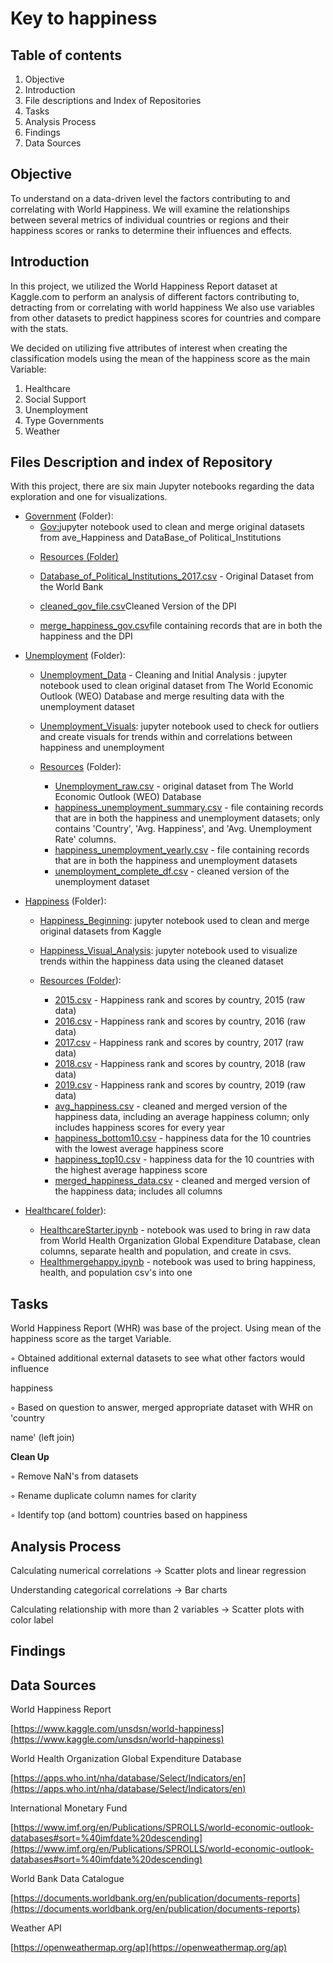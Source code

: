 # **Key to happiness**

## Table of contents

1. Objective
2. Introduction
3. File descriptions and Index of Repositories
4. Tasks
5. Analysis Process
6. Findings
7. Data Sources

## Objective

To understand on a data-driven level the factors contributing to and correlating with World Happiness. We will examine the relationships between several metrics of individual countries or regions and their happiness scores or ranks to determine their influences and effects.


## Introduction

In this project, we utilized the World Happiness Report dataset at Kaggle.com to perform an analysis of different factors contributing to, detracting from or  correlating with world happiness We also use variables from other datasets to predict happiness scores for countries and compare with the stats.

We decided on utilizing five attributes of interest when creating the classification models using the mean of the happiness score as the main Variable:

1. Healthcare
2. Social Support
3. Unemployment
4. Type Governments
5. Weather


## Files Description and index of Repository

With this project, there are six main Jupyter notebooks regarding the data exploration and one for visualizations.
  
 * [Government](https://github.com/reginesgit/project1/tree/main/Government) (Folder):
   * [Gov:](https://github.com/reginesgit/project1/blob/main/Government/Gov.ipynb)jupyter notebook used to clean and merge original datasets from ave\_Happiness and DataBase\_of Political\_Institutions
    - [Resources (Folder)](https://github.com/reginesgit/project1/tree/main/Government/Resources)

    - [Database\_of\_Political\_Institutions\_2017.csv](https://github.com/reginesgit/project1/blob/main/Government/Resources/Database_of_Political_Institutions_2017.csv) - Original Dataset from the World Bank
    - [cleaned\_gov\_file.csv](https://github.com/reginesgit/project1/blob/main/Government/Resources/cleaned_gov_file.csv)Cleaned Version of the DPI
    - [merge\_happiness\_gov.csv](https://github.com/reginesgit/project1/blob/main/Government/Resources/merge_happiness_gov.csv)file containing records that are in both the happiness and the DPI

- [Unemployment](https://github.com/reginesgit/project1/tree/main/Unemployment) (Folder):

    - [Unemployment\_Data](https://github.com/reginesgit/project1/blob/main/Unemployment/Unemployment_Data%20-%20Cleaning%20and%20Initial%20Analysis.ipynb) - Cleaning and Initial Analysis : jupyter notebook used to clean original dataset from The World Economic Outlook (WEO) Database and merge resulting data with the unemployment dataset
    - [Unemployment\_Visuals](https://github.com/reginesgit/project1/blob/main/Unemployment/Unemployment_Visuals.ipynb): jupyter notebook used to check for outliers and create visuals for trends within and correlations between happiness and unemployment
    - [Resources](https://github.com/reginesgit/project1/tree/main/Unemployment/Resources) (Folder):

        - [Unemployment\_raw.csv](https://github.com/reginesgit/project1/blob/main/Unemployment/Resources/Unemployment_raw.csv) - original dataset from The World Economic Outlook (WEO) Database
        - [happiness\_unemployment\_summary.csv](https://github.com/reginesgit/project1/blob/main/Unemployment/Resources/happiness_unemployment_summary.csv) - file containing records that are in both the happiness and unemployment datasets; only contains &#39;Country&#39;, &#39;Avg. Happiness&#39;, and &#39;Avg. Unemployment Rate&#39; columns.
        - [happiness\_unemployment\_yearly.csv](https://github.com/reginesgit/project1/blob/main/Unemployment/Resources/happiness_unemployment_yearly.csv) - file containing records that are in both the happiness and unemployment datasets
        - [unemployment\_complete\_df.csv](https://github.com/reginesgit/project1/blob/main/Unemployment/Resources/unemployment_complete_df.csv) - cleaned version of the unemployment dataset

- [Happiness](https://github.com/reginesgit/project1/tree/main/Happiness) (Folder):

    - [Happiness\_Beginning](https://github.com/reginesgit/project1/blob/main/Happiness/Happiness_Beginning.ipynb): jupyter notebook used to clean and merge original datasets from Kaggle
    - [Happiness\_Visual\_Analysis](https://github.com/reginesgit/project1/blob/main/Happiness/Happiness_Visual_Analysis.ipynb): jupyter notebook used to visualize trends within the happiness data using the cleaned dataset
    - [Resources (Folder](https://github.com/reginesgit/project1/tree/main/Happiness/Resources)):

        - [2015.csv](https://github.com/reginesgit/project1/blob/main/Happiness/Resources/2015.csv) - Happiness rank and scores by country, 2015 (raw data)
        - [2016.csv](https://github.com/reginesgit/project1/blob/main/Happiness/Resources/2016.csv) - Happiness rank and scores by country, 2016 (raw data)
        - [2017.csv](https://github.com/reginesgit/project1/blob/main/Happiness/Resources/2017.csv) - Happiness rank and scores by country, 2017 (raw data)
        - [2018.csv](https://github.com/reginesgit/project1/blob/main/Happiness/Resources/2018.csv) - Happiness rank and scores by country, 2018 (raw data)
        - [2019.csv](https://github.com/reginesgit/project1/blob/main/Happiness/Resources/2019.csv) - Happiness rank and scores by country, 2019 (raw data)
        - [avg\_happiness.csv](https://github.com/reginesgit/project1/blob/main/Happiness/Resources/avg_happiness.csv) - cleaned and merged version of the happiness data, including an average happiness column; only includes happiness scores for every year
        - [happiness\_bottom10.csv](https://github.com/reginesgit/project1/blob/main/Happiness/Resources/happiness_bottom10.csv) - happiness data for the 10 countries with the lowest average happiness score
        - [happiness\_top10.csv](https://github.com/reginesgit/project1/blob/main/Happiness/Resources/happiness_top10.csv) - happiness data for the 10 countries with the highest average happiness score
        - [merged\_happiness\_data.csv](https://github.com/reginesgit/project1/blob/main/Happiness/Resources/merged_happiness_data.csv) - cleaned and merged version of the happiness data; includes all columns
        
        
- [Healthcare( folder](https://github.com/reginesgit/project1/tree/main/Healthcare)):

    - [HealthcareStarter.ipynb](https://github.com/reginesgit/project1/blob/main/Healthcare/HealthcareStarter.ipynb) - notebook was    used to bring in raw data from World Health Organization Global Expenditure Database, clean columns, separate health and population, and create in csvs.
    - [Healthmergehappy.ipynb](https://github.com/reginesgit/project1/blob/main/Healthcare/healthmergehappy.ipynb) - notebook was used to bring happiness, health, and population csv&#39;s into one




## Tasks

World Happiness Report (WHR) was base of the project. Using mean of the happiness score as the target Variable.

◦ Obtained additional external datasets to see what other factors would influence

happiness

◦ Based on question to answer, merged appropriate dataset with WHR on &#39;country

name&#39; (left join)

**Clean Up**

◦ Remove NaN&#39;s from datasets

◦ Rename duplicate column names for clarity

◦ Identify top (and bottom) countries based on happiness


## Analysis Process


Calculating numerical correlations → Scatter plots and linear regression


Understanding categorical correlations → Bar charts


Calculating relationship with more than 2 variables → Scatter plots with color label


## Findings


## Data Sources

World Happiness Report

[https://www.kaggle.com/unsdsn/world-happiness](https://www.kaggle.com/unsdsn/world-happiness)

World Health Organization Global Expenditure Database

[https://apps.who.int/nha/database/Select/Indicators/en](https://apps.who.int/nha/database/Select/Indicators/en)

International Monetary Fund

[https://www.imf.org/en/Publications/SPROLLS/world-economic-outlook-databases#sort=%40imfdate%20descending](https://www.imf.org/en/Publications/SPROLLS/world-economic-outlook-databases#sort=%40imfdate%20descending)

World Bank Data Catalogue

[https://documents.worldbank.org/en/publication/documents-reports](https://documents.worldbank.org/en/publication/documents-reports)

Weather API

[https://openweathermap.org/ap](https://openweathermap.org/ap)





